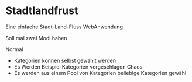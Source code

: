 # Stadtlandfrust
Eine einfache Stadt-Land-Fluss WebAnwendung


Soll mal zwei Modi haben

Normal
  - Kategorien können selbst gewählt werden
  - Es Werden Beispiel Kategorien vorgeschlagen
Chaos
  - Es werden aus einem Pool von Kategorien beliebige Kategorien gewähl
